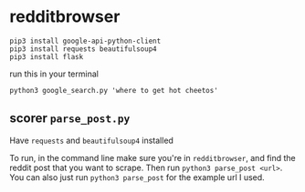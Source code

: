 # redditbrowser
```
pip3 install google-api-python-client
pip3 install requests beautifulsoup4
pip3 install flask

```
run this in your terminal
```
python3 google_search.py 'where to get hot cheetos'
```


## scorer `parse_post.py` 
Have `requests` and `beautifulsoup4` installed 

To run, in the command line make sure you're in `redditbrowser`, and find the reddit post that you want to scrape. Then run `python3 parse_post <url>`. You can also just run `python3 parse_post` for the example url I used. 
